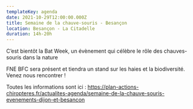 ```yaml
---
templateKey: agenda
date: 2021-10-29T12:00:00.000Z
title: Semaine de la chauve-souris - Besançon
location: Besançon - La Citadelle
duration: 14h-20h
---
```

<!--StartFragment-->

C’est bientôt la Bat Week, un évènement qui célèbre le rôle des chauves-souris dans la nature 

FNE BFC sera présent et tiendra un stand sur les haies et la biodiversité. Venez nous rencontrer ! 

Toutes les informations sont ici : <https://plan-actions-chiropteres.fr/actualites-agenda/semaine-de-la-chauve-souris-evenements-dijon-et-besancon>

<!--EndFragment-->